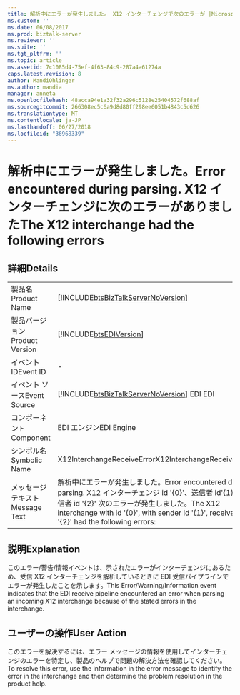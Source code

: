 ```yaml
---
title: 解析中にエラーが発生しました。 X12 インターチェンジで次のエラーが |Microsoft Docs
ms.custom: ''
ms.date: 06/08/2017
ms.prod: biztalk-server
ms.reviewer: ''
ms.suite: ''
ms.tgt_pltfrm: ''
ms.topic: article
ms.assetid: 7c1085d4-75ef-4f63-84c9-287a4a61274a
caps.latest.revision: 8
author: MandiOhlinger
ms.author: mandia
manager: anneta
ms.openlocfilehash: 48acca94e1a32f32a296c5128e25404572f688af
ms.sourcegitcommit: 266308ec5c6a9d8d80ff298ee6051b4843c5d626
ms.translationtype: MT
ms.contentlocale: ja-JP
ms.lasthandoff: 06/27/2018
ms.locfileid: "36968339"
---
```

# <a name="error-encountered-during-parsing-the-x12-interchange-had-the-following-errors"></a><span data-ttu-id="91260-103">解析中にエラーが発生しました。</span><span class="sxs-lookup"><span data-stu-id="91260-103">Error encountered during parsing.</span></span> <span data-ttu-id="91260-104">X12 インターチェンジに次のエラーがありました</span><span class="sxs-lookup"><span data-stu-id="91260-104">The X12 interchange had the following errors</span></span>
## <a name="details"></a><span data-ttu-id="91260-105">詳細</span><span class="sxs-lookup"><span data-stu-id="91260-105">Details</span></span>  
  
|                 |                                                                                                                                        |
|-----------------|----------------------------------------------------------------------------------------------------------------------------------------|
|  <span data-ttu-id="91260-106">製品名</span><span class="sxs-lookup"><span data-stu-id="91260-106">Product Name</span></span>   |                           [!INCLUDE[btsBizTalkServerNoVersion](../includes/btsbiztalkservernoversion-md.md)]                           |
| <span data-ttu-id="91260-107">製品バージョン</span><span class="sxs-lookup"><span data-stu-id="91260-107">Product Version</span></span> |                                       [!INCLUDE[btsEDIVersion](../includes/btsediversion-md.md)]                                       |
|    <span data-ttu-id="91260-108">イベント ID</span><span class="sxs-lookup"><span data-stu-id="91260-108">Event ID</span></span>     |                                                                   -                                                                    |
|  <span data-ttu-id="91260-109">イベント ソース</span><span class="sxs-lookup"><span data-stu-id="91260-109">Event Source</span></span>   |                         [!INCLUDE[btsBizTalkServerNoVersion](../includes/btsbiztalkservernoversion-md.md)]<span data-ttu-id="91260-110"> EDI</span><span class="sxs-lookup"><span data-stu-id="91260-110"> EDI</span></span>                         |
|    <span data-ttu-id="91260-111">コンポーネント</span><span class="sxs-lookup"><span data-stu-id="91260-111">Component</span></span>    |                                                               <span data-ttu-id="91260-112">EDI エンジン</span><span class="sxs-lookup"><span data-stu-id="91260-112">EDI Engine</span></span>                                                               |
|  <span data-ttu-id="91260-113">シンボル名</span><span class="sxs-lookup"><span data-stu-id="91260-113">Symbolic Name</span></span>  |                                                       <span data-ttu-id="91260-114">X12InterchangeReceiveError</span><span class="sxs-lookup"><span data-stu-id="91260-114">X12InterchangeReceiveError</span></span>                                                       |
|  <span data-ttu-id="91260-115">メッセージ テキスト</span><span class="sxs-lookup"><span data-stu-id="91260-115">Message Text</span></span>   | <span data-ttu-id="91260-116">解析中にエラーが発生しました。</span><span class="sxs-lookup"><span data-stu-id="91260-116">Error encountered during parsing.</span></span> <span data-ttu-id="91260-117">X12 インターチェンジ id '{0}'、送信者 id'{1}'、受信者 id '{2}' 次のエラーが発生しました。</span><span class="sxs-lookup"><span data-stu-id="91260-117">The X12 interchange with id '{0}', with sender id '{1}', receiver id '{2}' had the following errors:</span></span> |
  
## <a name="explanation"></a><span data-ttu-id="91260-118">説明</span><span class="sxs-lookup"><span data-stu-id="91260-118">Explanation</span></span>  
 <span data-ttu-id="91260-119">このエラー/警告/情報イベントは、示されたエラーがインターチェンジにあるため、受信 X12 インターチェンジを解析しているときに EDI 受信パイプラインでエラーが発生したことを示します。</span><span class="sxs-lookup"><span data-stu-id="91260-119">This Error/Warning/Information event indicates that the EDI receive pipeline encountered an error when parsing an incoming X12 interchange because of the stated errors in the interchange.</span></span>  
  
## <a name="user-action"></a><span data-ttu-id="91260-120">ユーザーの操作</span><span class="sxs-lookup"><span data-stu-id="91260-120">User Action</span></span>  
 <span data-ttu-id="91260-121">このエラーを解決するには、エラー メッセージの情報を使用してインターチェンジのエラーを特定し、製品のヘルプで問題の解決方法を確認してください。</span><span class="sxs-lookup"><span data-stu-id="91260-121">To resolve this error, use the information in the error message to identify the error in the interchange and then determine the problem resolution in the product help.</span></span>
